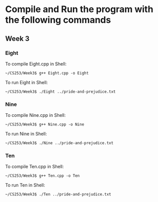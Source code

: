 # Compile and Run the program with the following commands

## Week 3

### Eight
To compile Eight.cpp in Shell:
```
~/CS253/Week3$ g++ Eight.cpp -o Eight
```
To run Eight in Shell:
```
~/CS253/Week3$ ./Eight ../pride-and-prejudice.txt
```

### Nine
To compile Nine.cpp in Shell:
```
~/CS253/Week3$ g++ Nine.cpp -o Nine
```
To run Nine in Shell:
```
~/CS253/Week3$ ./Nine ../pride-and-prejudice.txt
```

### Ten
To compile Ten.cpp in Shell:
```
~/CS253/Week3$ g++ Ten.cpp -o Ten
```
To run Ten in Shell:
```
~/CS253/Week3$ ./Ten ../pride-and-prejudice.txt
```